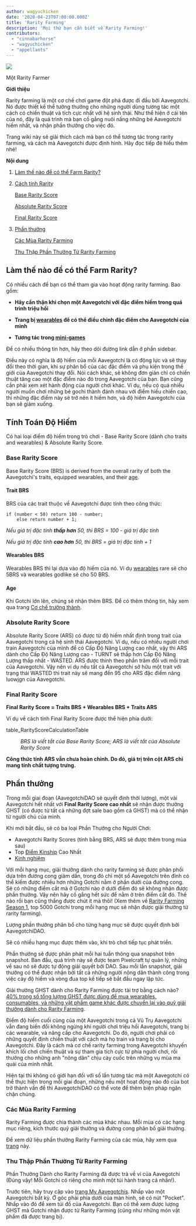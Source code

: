 ```yaml
---
author: wagyuchicken
date: '2020-04-23T07:00:00.000Z'
title: 'Rarity Farming'
description: 'Mọi thứ bạn cần biết về Rarity Farming!'
contributors:
  - "cinnabarhorse"
  - "wagyuchicken"
  - "appellants"
---
```


<div class="headerImageContainer">
<img class="headerImage" src="/rarity-farming/rarity-farming.png">
<p class="headerImageText">Một Rarity Farmer</p>
</div>

**Giới thiệu**

Rarity farming là một cơ chế chơi game đột phá được đi đầu bởi Aavegotchi. Nó được thiết kế thể tưởng thưởng cho những người dùng tương tác một cách có chiến thuật và tích cực nhất với hệ sinh thái. Như thể hiện ở cái tên của nó, đây là quá trình mà bạn cố gắng nuôi nấng những bé Aavegotchi hiếm nhất, và nhận phần thưởng cho việc đó.

Trang wiki này sẽ giải thích cách mà bạn có thể tương tác trong rarity farming, và cách mà Aavegotchi được định hình. Hãy đọc tiếp đẻ hiểu thêm nhé!

<div class="contentsBox">

**Nội dung**

<ol>
<li><a href=#how-do-i-rarity-farm->Làm thế nào để có thể Farm Rarity?</a></p>
<li><a href=#calculating-rarity>Cách tính Rarity</a></li>
<p><a href=#base-rarity-score>Base Rarity Score</a></p>
<p><a href=#absolute-rarity-score>Absolute Rarity Score</a></p>
<p><a href=#final-rarity-score>Final Rarity Score</a></p>
<li><a href=#rewards>Phần thưởng</a></li>
<p><a href=#rarity-farming-seasons>Các Mùa Rarity Farming</a></p>
<p><a href=#collecting-rarity-farming-rewards>Thu Thập Phần Thưởng Từ Rarity Farming</a></p>
</ol>

</div>

## **Làm thế nào để có thể Farm Rarity?**
Có nhiều cách để bạn có thể tham gia vào hoạt động rarity farming. Bao gồm:

* **Hãy cẩn thận khi chọn một Aavegotchi với đặc điểm hiếm trong quá trình triệu hồi**

* **Trang bị [wearables](/wearables) để có thể điều chỉnh đặc điểm cho Aavegotchi của mình**

* **Tương tác trong [mini-games](/minigames)**

Để có nhiều thông tin hơn, hãy theo dõi đường link dẫn ở phần sidebar.

Điều này có nghĩa là độ hiếm của mỗi Aavegotchi là có động lực và sẽ thay đổi theo thời gian, khi sự phân bổ của các đặc điểm và phụ kiện trong thế giới của Aavegotchi thay đổi. Nói cách khác, sẽ không đơn giản chỉ có chiến thuật tăng cao một đặc điểm nào đó trong Aavegotchi của bạn. Bạn cũng cần phải xem xét hành động của người chơi khác. Ví dụ, nếu có quá nhiều người muốn chơi những bé gochi thành đánh nhau với điểm hiếu chiến cao, thì những đặc điểm này sẽ trở nên ít hiếm hơn, và độ hiếm Aavegotchi của bạn sẽ giảm xuống.

## **Tính Toán Độ Hiếm**

Có hai loại điểm độ hiếm trong trò chơi - Base Rarity Score (dành cho traits and wearables) & Absolute Rarity Score.

### Base Rarity Score

Base Rarity Score (BRS) is derived from the overall rarity of both the Aavegotchi's traits, equipped wearables, and their [age](/aging-mechanic).

#### Trait BRS

BRS của các trait thuộc về Aavegotchi được tính theo công thức:

```
if (number < 50) return 100 - number;
    else return number + 1;
```

*Nếu giá trị đặc tính **thấp hơn** 50, thì BRS = 100 - giá trị đặc tính*

*Nếu giá trị đặc tính **cao hơn** 50, thì BRS = giá trị đặc tính + 1*

#### Wearables BRS

Wearables BRS thì lại dựa vào độ hiếm của nó. Ví dụ [wearables](/wearables) rare sẽ cho 5BRS và wearables godlike sẽ cho 50 BRS.

#### Age

Khi Gotchi lớn lên, chúng sẽ nhận thêm BRS. Để có thêm thông tin, hãy xem qua trang [Cơ chế trưởng thành](/aging-mechanic).

### Absolute Rarity Score

Absolute Rarity Score (ARS) có được từ độ hiếm nhất định trong trait của Aavegotchi trong cả hệ sinh thái Aavegotchi. Ví dụ, nếu có nhiều người chơi train Aavegotchi của mình để có Cấp Độ Năng Lượng cao nhất, vậy thì ARS dành cho Cấp Độ Năng Lượng cao - TURNT sẽ thấp hơn Cấp Độ Năng Lượng thấp nhất - WASTED. ARS được thính theo phần trăm đối với mỗi trait của Aavegotchi. Vậy nên ví dụ nếu tất cả Aavegotchi sở hữu một trait với trạng thái WASTED thì trait này sẽ mang đến 95 cho ARS đặc điểm năng luowjgn của Aavegotchi.

### Final Rarity Score

<b>Final Rarity Score = Traits BRS + Wearables BRS + Traits ARS</b>

Ví dụ về cách tính Final Rarity Score được thể hiện phía dưới:

table_RarityScoreCalculationTable
<p style="margin-left: 2.8em"><i>BRS là viết tắt của Base Rarity Score; ARS là viết tắt của Absolute Rarity Score</i></p>

**Công thức tính ARS vẫn chưa hoàn chỉnh. Do đó, giá trị trên cột ARS chỉ mang tính chất tượng trưng.**

## Phần thưởng

Trong mỗi giai đoạn (AavegotchiDAO sẽ quyết định thời lượng), một vài Aavegotchi hết nhất với <b>Final Rarity Score cao nhất</b> sẽ nhận được thưởng GHST (có được từ tất cả những đợt sale bao gồm cả GHST) mà có thể nhận từ người chủ của mình.

Khi mới bắt đầu, sẽ có ba loại Phần Thưởng cho Người Chơi:

* Aavegotchi Rarity Scores (tính bằng BRS, ARS sẽ được thêm trong mùa sau)
* Top [Điểm Kinship](/traits#kinship) Cao Nhất
* [Kinh nghiệm](/traits#experience)

Với mỗi hạng mục, giải thưởng dành cho rarity farming sẽ được phân phối dựa trên đường cong giảm dần, trong đó chỉ một số Aavegotchi trên đỉnh có thể kiếm được nhiều hơn những Gotchi nằm ở phần dưới của đường cong. Sẽ có những điểm cắt mà ở Gotchi nào ở dưới điểm đó sẽ không nhận được phần thưởng. Vậy nên hãy cố gắng hết sức để nằm ở trên điểm cắt đó. Thế nào rồi bạn cũng thắng được chút ít mà thôi! (Xem thêm về [Rarity Farming Season 1](https://aavegotchi.medium.com/aavegotchi-rarity-farming-season-1-rewards-finalized-2db81e9f66e8), top 5000 Gotchi trong mỗi hạng mục sẽ nhận được giải thưởng từ rarity farming).

Lượng phần thưởng phân bổ cho từng hạng mục sẽ được quyết định bởi AavegotchiDAO.

Sẽ có nhiều hạng mục được thêm vào, khi trò chơi tiếp tục phát triển.

Phần thưởng sẽ được phân phát mỗi hai tuần thông qua snapshot trên snapshot. Ban đầu, quá trình này sẽ được team Pixelcraft tự quản lý, những về sau nó sẽ được tự động giải quyết bởi DAO. Sau mỗi lần snapshot, giải thưởng có thể được nhận bởi tất cả những người nông dân thành công trong việc cày độ hiếm và vòng đua top kế tiếp sẽ bắt đầu ngay lập tức.

Giải thưởng GHST dành cho Rarity Farming được tài trợ bằng cách nào? [40% trong số tổng lượng GHST được dùng để mua wearables, consumables, và những vật phẩm game khác được chuyển lại vào quỹ giải thưởng dành cho Rarity Farming](https://aavegotchi.medium.com/rarity-farming-has-arrived-heres-how-to-play-1f1d3342dbc8).

Điểm độ hiếm cuối cùng của một Aavegotchi trong cả Vũ Trụ Aavegotchi vẫn đang biến đổi không ngừng khi người chơi triệu hồi Aavegotchi, trang bị các wearable, và nâng cấp cho Aavegotchi. Do đó, người chơi phải có những quyết định chiến thuật với cách mà họ train và trang bị cho Aavegotchi. Đây là cách mà cơ chế rarity farming trong Aavegotchi khuyến khích lối chơi chiến thuật và sự tham gia tích cực từ phía người chơi, rồi thưởng cho những anh "nông dân" chịu cày cuốc trên những vụ mùa ma quái của mình nhất.

Hiện tại thì không có giới hạn đối với số lần tương tác mà một Aavegotchi có thể thực hiện trong mỗi giai đoạn, những nếu một hoạt động nào đó của bot trở thành vấn đề thì AavegotchiDAO có thể vote để thêm biện pháp ngăn chặn chúng.

### Các Mùa Rarity Farming

Rarity Farming được chia thành các mùa khác nhau. Mỗi mùa có các hạng mục riêng, kích thước quỹ giải thưởng và đường cong phân bố giải thưởng.

Để xem dữ liệu phần thưởng Rarity Farming của các mùa, hãy xem qua [trang](/rarity-farming-seasons) này.

### Thu Thập Phần Thưởng Từ Rarity Farming

Phần Thưởng Dành cho Rarity Farming đã được trả về ví của Aavegotchi (Đúng vậy! Mỗi Gotchi có riêng cho mình một túi hành trang cá nhân!).

Trước tiên, hãy truy cập vào [trang My Aavegotchis](https://aavegotchi.com/aavegotchis). Nhấp vào một Aavegotchi bất kỳ. Ở góc phải phía dưới của màn hình, sẽ có nút "Pocket". Nhấp vào đó để xem túi đồ của Aavegotchi. Bạn có thể xem được lượng GHST mà Gotchi nhận được từ Rarity Farming (cũng như những món vật phẩm đã được trang bị).